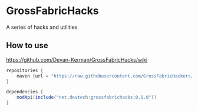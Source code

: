# GrossFabricHacks
A series of hacks and utilities

How to use
---
https://github.com/Devan-Kerman/GrossFabricHacks/wiki

```groovy
repositories {
    maven {url = "https://raw.githubusercontent.com/GrossFabricHackers/maven/master"}
}

dependencies {
    modApi(include("net.devtech:grossfabrichacks:0.9.0"))
}
```
